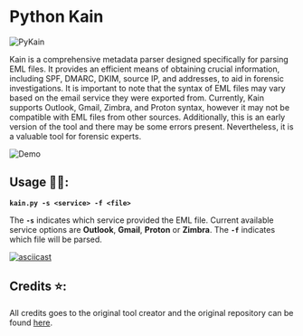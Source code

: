 # Python Kain

![PyKain](https://github.com/JLowborn/PyKayn/assets/64245567/0efcf26f-1b4f-4bd6-8f6a-d6e8b2c1c5e5)

Kain is a comprehensive metadata parser designed specifically for parsing EML files. It provides an efficient means of obtaining crucial information, including SPF, DMARC, DKIM, source IP, and addresses, to aid in forensic investigations. It is important to note that the syntax of EML files may vary based on the email service they were exported from. Currently, Kain supports Outlook, Gmail, Zimbra, and Proton syntax, however it may not be compatible with EML files from other sources. Additionally, this is an early version of the tool and there may be some errors present. Nevertheless, it is a valuable tool for forensic experts.

![Demo](https://user-images.githubusercontent.com/64245567/217329028-cbfa8923-2d20-410b-8d5b-de29526208d2.png)

## Usage :man_technologist::

**`kain.py -s <service> -f <file>`**

The **`-s`** indicates which service provided the EML file. Current available service options are **Outlook**, **Gmail**, **Proton** or **Zimbra**. The
**`-f`** indicates which file will be parsed.

[![asciicast](https://asciinema.org/a/6LOYenBNZv4XmHOywU2OGL3ir.svg)](https://asciinema.org/a/6LOYenBNZv4XmHOywU2OGL3ir)

## Credits :star::
All credits goes to the original tool creator and the original repository can be found [here](https://github.com/rf-peixoto/kain).
